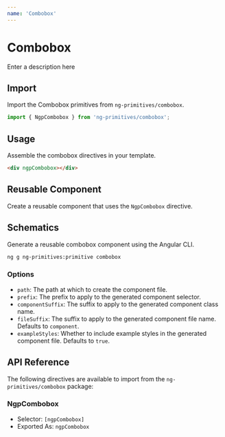 ```yaml
---
name: 'Combobox'
---
```


# Combobox

Enter a description here

<docs-example name="combobox"></docs-example>

## Import

Import the Combobox primitives from `ng-primitives/combobox`.

```ts
import { NgpCombobox } from 'ng-primitives/combobox';
```

## Usage

Assemble the combobox directives in your template.

```html
<div ngpCombobox></div>
```

## Reusable Component

Create a reusable component that uses the `NgpCombobox` directive.

<docs-snippet name="combobox"></docs-snippet>

## Schematics

Generate a reusable combobox component using the Angular CLI.

```bash npm
ng g ng-primitives:primitive combobox
```

### Options

- `path`: The path at which to create the component file.
- `prefix`: The prefix to apply to the generated component selector.
- `componentSuffix`: The suffix to apply to the generated component class name.
- `fileSuffix`: The suffix to apply to the generated component file name. Defaults to `component`.
- `exampleStyles`: Whether to include example styles in the generated component file. Defaults to `true`.

## API Reference

The following directives are available to import from the `ng-primitives/combobox` package:

### NgpCombobox

- Selector: `[ngpCombobox]`
- Exported As: `ngpCombobox`
